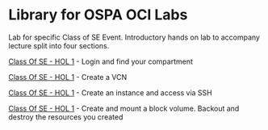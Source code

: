# Library for OSPA OCI Labs

Lab for specific Class of SE Event.  Introductory hands on lab to accompany lecture split into four sections.

[Class Of SE - HOL 1](./Class-Of-Lab-01.md) - Login and find your compartment

[Class Of SE - HOL 1](./Class-Of-Lab-02.md) - Create a VCN

[Class Of SE - HOL 1](./Class-Of-Lab-03.md) - Create an instance and access via SSH

[Class Of SE - HOL 1](./Class-Of-Lab-04.md) - Create and mount a block volume.   Backout and destroy the resources you created